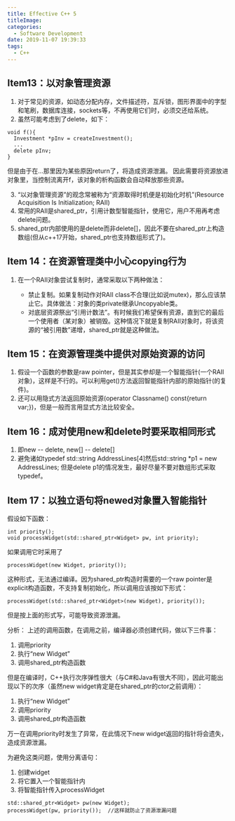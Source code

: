 ```yaml
---
title: Effective C++ 5
titleImage:
categories:
  - Software Development
date: 2019-11-07 19:39:33
tags:
  - C++
---
```

## Item13：以对象管理资源
1. 对于常见的资源，如动态分配内存，文件描述符，互斥锁，图形界面中的字型和笔刷，数据库连接，sockets等，不再使用它们时，必须交还给系统。
2. 虽然可能考虑到了delete，如下：
```
void f(){
  Investment *pInv = createInvestment();
  ...
  delete pInv;
}
``` 
但是由于在...那里因为某些原因return了，将造成资源泄漏。
因此需要将资源放进对象里，当控制流离开f，该对象的析构函数会自动释放那些资源。

3. “以对象管理资源”的观念常被称为“资源取得时机便是初始化时机”(Resource Acquisition Is Initialization; RAII)
4. 常用的RAII是shared_ptr，引用计数型智能指针，使用它，用户不用再考虑delete问题。
5. shared_ptr内部使用的是delete而非delete[]，因此不要在shared_ptr上构造数组(但从c++17开始，shared_ptr也支持数组形式了)。

## Item 14：在资源管理类中小心copying行为
1. 在一个RAII对象尝试复制时，通常采取以下两种做法：
   
     - 禁止复制。如果复制动作对RAII class不合理(比如说mutex)，那么应该禁止它。具体做法：对象的类private继承Uncopyable类。
     - 对底层资源祭出“引用计数法”。有时候我们希望保有资源，直到它的最后一个使用者（某对象）被销毁。这种情况下就是复制RAII对象时，将该资源的“被引用数”递增，shared_ptr就是这种做法。

## Item 15：在资源管理类中提供对原始资源的访问
1. 假设一个函数的参数是raw pointer，但是其实参却是一个智能指针(一个RAII对象)，这样是不行的。可以利用get()方法返回智能指针内部的原始指针(的复件)。
2. 还可以用隐式方法返回原始资源(operator Classname() const{return var;})，但是一般而言用显式方法比较安全。

## Item 16：成对使用new和delete时要采取相同形式
1. 即new -- delete, new[] -- delete[]
2. 避免诸如typedef std::string AddressLines[4]然后std::string *p1 = new AddressLines; 但是delete p1的情况发生，最好尽量不要对数组形式采取typedef。

## Item 17：以独立语句将newed对象置入智能指针
假设如下函数：
```
int priority();
void processWidget(std::shared_ptr<Widget> pw, int priority);
```
如果调用它时采用了
```
processWidget(new Widget, priority());
```
这种形式，无法通过编译。因为shared_ptr构造时需要的一个raw pointer是explicit构造函数，不支持复制初始化，所以调用应该按如下形式：
```
processWidget(std::shared_ptr<Widget>(new Widget), priority());
```
但是按上面的形式写，可能导致资源泄漏。

分析：
上述的调用函数，在调用之前，编译器必须创建代码，做以下三件事：

1. 调用priority
2. 执行“new Widget”
3. 调用shared_ptr构造函数

但是在编译时，C++执行次序弹性很大（与C#和Java有很大不同），因此可能出现以下的次序（虽然new widget肯定是在shared_ptr的ctor之前调用）：

1. 执行“new Widget”
2. 调用priority
4. 调用shared_ptr构造函数

万一在调用priority时发生了异常，在此情况下new widget返回的指针将会遗失，造成资源泄漏。

为避免这类问题，使用分离语句：

1. 创建widget
2. 将它置入一个智能指针内
3. 将智能指针传入processWidget

```
std::shared_ptr<Widget> pw(new Widget);
processWidget(pw, priority());  //这样就防止了资源泄漏问题
```
